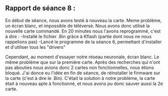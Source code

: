 ## Rapport de séance 8 :

En début de séance, nous avons testé à nouveau la carte.
Meme problème, un écran blanc, et impossible de téléversé.
Nous avons donc utilisé la nouvelle carte commandé.
En 20 minutes nous l'avons reprogrammé, c'est à dire :
  -Installé le fichier .Bin grâce à Kflash (partie dont nous ne nous rappelions pas)
  -Lancé le programme de la séance 6, permettant d'installer et d'utiliser tous les "drivers"
 
Cependant, au moment d'essayer notre réseau neuronale, écran blanc.
Le même problème que sur la première carte.
Après des recherches qui n'ont pas abouties nous avions donc 2 cartes non fonctionnelles, nous étions bloqué.
J'ai donce eu l'idée en fin de séance, de réinstaller le firmware sur la carte (c'est à dire le .Bin).
C'était la solution à notre problème, la carte était à nouveau apte à fonctionné, et nous avons pu donc sauver aussi la 2e carte.
